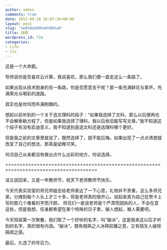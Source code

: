 ```yaml
---
author: admin
comments: true
date: 2013-09-10 16:07:36+00:00
layout: post
slug: '%e6%8a%89%e6%8b%a9'
title: 抉择
wordpress_id: 724
categories:
- Life
- zju
---
```


这是一个大命题。

导师说你是否喜欢云计算，我说喜欢，那么我们便一直走这么一条路了。

如果出现从技术脱身的另一条路，你是否愿意去干呢？那一条充满鲜花与掌声，充满荣光与喝彩的道路。

其实也是坎坷而布满荆棘的。

想起以前听到的一个关于选文理科的段子：“如果我选择了文科，那么以后便再也不会解泰勒方程了，但是如果我选择了理科，我以后依旧能写写文章。”我不知道这个段子有没有启迪意义，我不知道到底选文科还是选理科哪个更好。

但是我之前的文章里就说了，既然选择了，就不能后悔。如果出现了一点点诱惑就改变了自己的想法，那真是幼稚可笑。

何况自己从来都没有做出点什么出彩的地方，何谈选择。
<!-- more -->
======================================================================================

话又说回来，又是一年教师节，祝天下老师教师节快乐。

今天代表实验室的师兄师姐去给老师表达了一下心意，礼物并不贵重，这么多师兄弟，分摊到每个人头上才三十多，但是老师真的很开心。说起来真为自己在贺卡上写的那几个难看的字而汗颜。
师兄们一直说老师是个严肃而固执的人，不会在意这些，但是我想，任谁都希望在某个特殊的日子里，被人想起，被人需要吧。

今天班级第一次聚餐，我们取了一个好听的名字，叫“破冰”，这是我来这以后才听到的名字，真的很有内涵。“破冰”，既有相熟之人冰释前嫌之意，又有陌生人破除隔阂之感。

最后，久违了的号召力。
